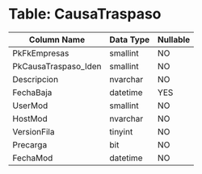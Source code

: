# Table: CausaTraspaso

| Column Name | Data Type | Nullable |
|-------------|-----------|----------|
| PkFkEmpresas | smallint | NO |
| PkCausaTraspaso_Iden | smallint | NO |
| Descripcion | nvarchar | NO |
| FechaBaja | datetime | YES |
| UserMod | smallint | NO |
| HostMod | nvarchar | NO |
| VersionFila | tinyint | NO |
| Precarga | bit | NO |
| FechaMod | datetime | NO |
